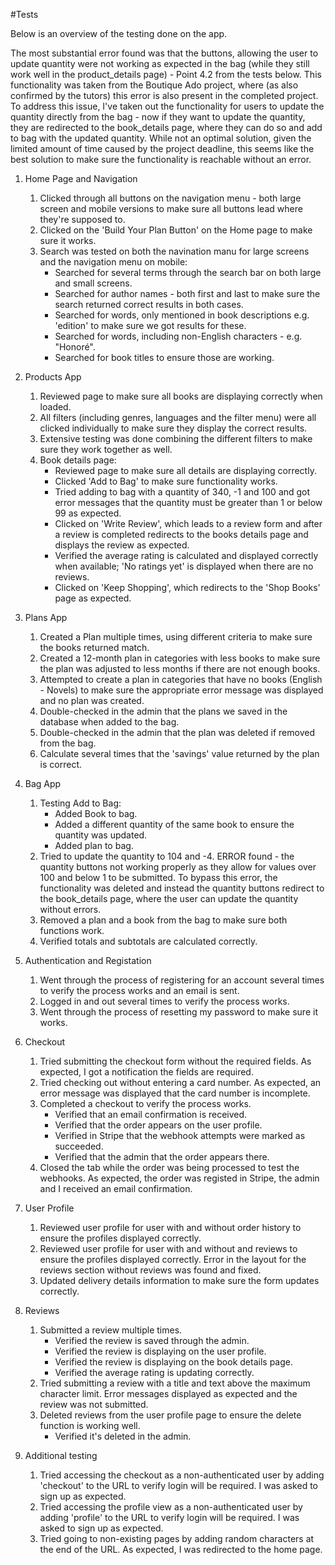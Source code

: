 #Tests

Below is an overview of the testing done on the app. 

The most substantial error found was that the buttons, allowing the user to update quantity were not working as expected in the bag (while they still work well in the product_details page) - Point 4.2 from the tests below. 
This functionality was taken from the Boutique Ado project, where (as also confirmed by the tutors) this error is also present in the completed project. 
To address this issue, I've taken out the functionality for users to update the quantity directly from the bag - now if they want to update the quantity, they are redirected to the book_details page, where they can do so and add to bag with the updated quantity. While not an optimal solution, given the limited amount of time caused by the project deadline, this seems like the best solution to make sure the functionality is reachable without an error. 

1. Home Page and Navigation
    1. Clicked through all buttons on the navigation menu - both large screen and mobile versions to make sure all buttons lead where they're supposed to.
    2. Clicked on the 'Build Your Plan Button' on the Home page to make sure it works.
    3. Search was tested on both the navination manu for large screens and the navigation menu on mobile:
        * Searched for several terms through the search bar on both large and small screens.
        * Searched for author names - both first and last to make sure the search returned correct results in both cases.
        * Searched for words, only mentioned in book descriptions e.g. 'edition' to make sure we got results for these.
        * Searched for words, including non-English characters - e.g. "Honoré".
        * Searched for book titles to ensure those are working.

2. Products App 
    1. Reviewed page to make sure all books are displaying correctly when loaded.
    2. All filters (including genres, languages and the filter menu) were all clicked individually to make sure they display the correct results. 
    3. Extensive testing was done combining the different filters to make sure they work together as well.
    4. Book details page:
        * Reviewed page to make sure all details are displaying correctly.
        * Clicked 'Add to Bag' to make sure functionality works.
        * Tried adding to bag with a quantity of 340, -1 and 100 and got error messages that the quantity must be greater than 1 or below 99 as expected. 
        * Clicked on 'Write Review', which leads to a review form and after a review is completed redirects to the books details page and displays the review as expected.
        * Verified the average rating is calculated and displayed correctly when available; 'No ratings yet' is displayed when there are no reviews.
        * Clicked on 'Keep Shopping', which redirects to the 'Shop Books' page as expected.
        
3. Plans App
    1. Created a Plan multiple times, using different criteria to make sure the books returned match.
    2. Created a 12-month plan in categories with less books to make sure the plan was adjusted to less months if there are not enough books. 
    3. Attempted to create a plan in categories that have no books (English - Novels) to make sure the appropriate error message was displayed and no plan was created. 
    4. Double-checked in the admin that the plans we saved in the database when added to the bag.
    5. Double-checked in the admin that the plan was deleted if removed from the bag.
    6. Calculate several times that the 'savings' value returned by the plan is correct.

4. Bag App
    1. Testing Add to Bag:
        * Added Book to bag.
        * Added a different quantity of the same book to ensure the quantity was updated.
        * Added plan to bag.
    2. Tried to update the quantity to 104 and -4. ERROR found - the quantity buttons not working properly as they allow for values over 100 and below 1 to be submitted. To bypass this error, the functionality was deleted and instead the quantity buttons redirect to the book_details page, where the user can update the quantity without errors.
    3. Removed a plan and a book from the bag to make sure both functions work.
    4. Verified totals and subtotals are calculated correctly.

5. Authentication and Registation
    1. Went through the process of registering for an account several times to verify the process works and an email is sent.
    2. Logged in and out several times to verify the process works.
    3. Went through the process of resetting my password to make sure it works.

5. Checkout
    1. Tried submitting the checkout form without the required fields. As expected, I got a notification the fields are required. 
    2. Tried checking out without entering a card number. As expected, an error message was displayed that the card number is incomplete.
    3. Completed a checkout to verify the process works. 
        * Verified that an email confirmation is received.
        * Verified that the order appears on the user profile. 
        * Verified in Stripe that the webhook attempts were marked as succeeded.
        * Verified that the admin that the order appears there.
    4. Closed the tab while the order was being processed to test the webhooks. As expected, the order was registed in Stripe, the admin and I received an email confirmation.

6. User Profile
    1. Reviewed user profile for user with and without order history to ensure the profiles displayed correctly.    
    2. Reviewed user profile for user with and without and reviews to ensure the profiles displayed correctly. Error in the layout for the reviews section without reviews was found and fixed.
    3. Updated delivery details information to make sure the form updates correctly.

7. Reviews
    1. Submitted a review multiple times.
        * Verified the review is saved through the admin.
        * Verified the review is displaying on the user profile.
        * Verified the review is displaying on the book details page.
        * Verified the average rating is updating correctly.
    2. Tried submitting a review with a title and text above the maximum character limit. Error messages displayed as expected and the review was not submitted.
    3. Deleted reviews from the user profile page to ensure the delete function is working well. 
        * Verified it's deleted in the admin.

8. Additional testing
    1. Tried accessing the checkout as a non-authenticated user by adding 'checkout' to the URL to verify login will be required. I was asked to sign up as expected.
    2. Tried accessing the profile view as a non-authenticated user by adding 'profile' to the URL to verify login will be required. I was asked to sign up as expected.
    3. Tried going to non-existing pages by adding random characters at the end of the URL. As expected, I was redirected to the home page.